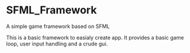 # SFML_Framework
A simple game framework based on SFML

This is a basic framework to easialy create app. It provides a basic game loop,
user input handling and a crude gui.
